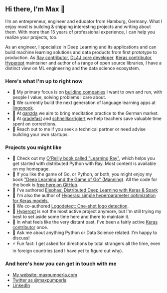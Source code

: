 ## Hi there, I'm Max 👋

I’m an entrepreneur, engineer and educator from Hamburg, Germany. What I enjoy most is building & shipping interesting projects and writing about them. With more than 15 years of professional experience, I can help you realize your projects, too.

As an engineer, I specialize in Deep Learning and its applications and can build machine learning solutions and data products from first prototype to production. As [Ray contributor](https://github.com/ray-project/ray/), [DL4J core developer](https://github.com/eclipse/deeplearning4j), [Keras contributor](https://github.com/keras-team/keras/graphs/contributors), [Hyperopt](https://github.com/hyperopt/hyperopt) maintainer and author of a range of open source libraries, I have a distinct view on ML engineering and the data science ecosystem.

### Here's what I'm up to right now

- 🔭 My primary focus is on [building companies](http://unbounded.limited) I want to own and run, with people I value, solving problems I care about.
- 🔭 We currently build the next generation of language learning apps at [lingonook](https://lingonook.com).
- 🔭 At [ganzda](https://ganzda.de) we aim to bring meditation practice to the German market.
- 🔭 At [gradefast](https://gradefa.st) and [schnellkorrigiert](https://schnellkorrigiert.de) we help teachers save valuable time spent on corrections.
- 🔭 Reach out to me if you seek a technical partner or need advise building your own startups.

### Projects you might like

- 📖 Check out my [O'Reilly book called "Learning Ray"](https://maxpumperla.com/learning_ray/), which helps you get started with distributed Python with Ray. Most content is available on my homepage.
- 📖 If you like the game of Go, or Python, or both, you might enjoy my book ["Deep Learning and the Game of Go" (Manning)](https://www.amazon.com/Deep-Learning-Game-Max-Pumperla/dp/1617295329/). All the code for the book is [free here on GitHub](https://github.com/maxpumperla/deep_learning_and_the_game_of_go).  
- 🐍 I've authored [Elephas: Distributed Deep Learning with Keras & Spark](https://github.com/maxpumperla/elephas)
- 🐍 I'm also the author of [Hyperas: simple hyperparameter optimization for Keras models.](https://github.com/maxpumperla/hyperas)
- 🐍 We co-authored [Logodetect: One-shot logo detection](https://github.com/Heldenkombinat/Logodetect).
- 🐍 [Hyperopt](https://github.com/hyperopt/hyperopt) is not the most active project anymore, but I'm still trying my best to set aside some time here and there to maintain it.
- 🐍 In what feels like the very distant past, I've been a fairly active [Keras contributor](https://github.com/keras-team/keras) once.
- 💬 Ask me about anything Python or Data Science related. I'm happy to discuss!
- ⚡ Fun fact: I get asked for directions by total strangers all the time, even in foreign countries (and I have yet to figure out why).

### And here's how you can get in touch with me

* [My website: maxpumperla.com](https://maxpumperla.com/)
* [Twitter as @maxpumperla](https://twitter.com/maxpumperla)
* [LinkedIn](https://www.linkedin.com/in/max-pumperla-a8099354/)
